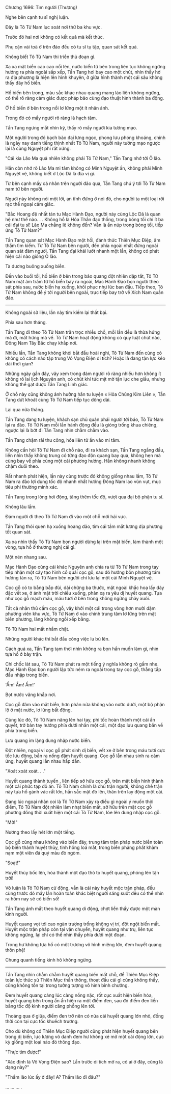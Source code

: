 




Chương 1696: Tìm người (Thượng)


Nghe bên cạnh tu sĩ nghị luận.

Đây là Tô Tử Nam lục soát nơi thứ ba khu vực.

Trước đó hai nơi không có kết quả mà kết thúc.

Phụ cận vài toà ở trên đảo đều có tu sĩ tụ tập, quan sát kết quả.

Không biết Tô Tử Nam thi triển thủ đoạn gì.

Xa xa mặt biển cao cao nổi lên, nước biển từ bên trong liên tục không ngừng hướng ra phía ngoài sắp xếp, Tần Tang hơi bay cao một chút, nhìn thấy hở ra địa phương là hiện lên hình khuyên, ở giữa hình thành một cái sâu không thấy đáy hố biển.

Hố biển bên trong, màu sắc khác nhau quang mang láo liên không ngừng, có thể rõ ràng cảm giác được pháp bảo cùng đạo thuật hình thành ba động.

Ở hố biển ở bên trong nổi lơ lửng một ít nhân ảnh.

Trong đó có mấy người rõ ràng là hạch tâm.

Tần Tang ngưng mắt nhìn kỹ, thấy rõ mấy người kia tướng mạo.

Một người trong đó bạch bào đai lưng ngọc, phong lưu phóng khoáng, chính là ngày nay danh tiếng thịnh nhất Tô Tử Nam, người này tướng mạo ngược lại là cùng Nguyệt phi rất xứng.

"Cái kia Lão Ma quả nhiên không phải Tô Tử Nam," Tần Tang nhớ tới Ô lão.

Hắn còn nhớ rõ Lão Ma mi tâm không có Minh Nguyệt ấn, không phải Minh Nguyệt vệ, không biết ở Lộc Dã là địa vị gì.

Từ bên cạnh mấy cá nhân trên người đảo qua, Tần Tang chú ý tới Tô Tử Nam nam tử bên người.

Người này không nói một lời, an tĩnh đứng ở nơi đó, cho người ta một loại rời rạc thế ngoại cảm giác.

"Bắc Hoang đệ nhất tán tu Mạc Hành Đạo, người này cùng Lộc Dã là quan hệ như thế nào. . . Không hổ là Hóa Thần đạo thống, trong bóng tối chí ít ba cái đại tu sĩ! Lão Ma chẳng lẽ không đến? Vẫn là ẩn núp trong bóng tối, tiếp ứng Tô Tử Nam?"

Tần Tang quan sát Mạc Hành Đạo một hồi, đánh thức Thiên Mục Điệp, âm thầm tìm kiếm. Từ Tô Tử Nam bên người, đến phía ngoài nhất đứng ngoài quan sát đám người. Tần Tang đại khái lướt nhanh một lần, không có phát hiện cái nào giống Ô lão.

Tà dương buông xuống biển.

Đến vào buổi tối, hố biển ở bên trong bảo quang đột nhiên dập tắt, Tô Tử Nam mặt âm trầm từ hố biển bay ra ngoài, Mạc Hành Đạo bọn người theo sát phía sau, nước biển hạ xuống, khôi phục như lúc ban đầu. Tiếp theo, Tô Tử Nam không để ý tới người bên ngoài, trực tiếp bay trở về Xích Nam quần đảo.

---

Không ngoài sở liệu, lần này tìm kiếm lại thất bại.

Phía sau hơn tháng.

Tần Tang đi theo Tô Tử Nam trằn trọc nhiều chỗ, mỗi lần đều là thừa hứng mà đi, mất hứng mà về. Tô Tử Nam hoạt động không có quy luật chút nào, Đông Nam Tây Bắc chạy khắp nơi.

Nhiều lần, Tần Tang không khỏi bắt đầu hoài nghi, Tô Tử Nam đến cùng có không có cách nào tập trung Vô Vọng Điện di tích? Hoặc là đang tận lực kéo dài thời gian?

Những ngày gần đây, vây xem trong đám người rõ ràng nhiều hơn không ít không rõ lai lịch Nguyên anh, có chút khí tức mịt mờ tận lực che giấu, nhưng không thể gạt được Tần Tang Linh giác.

Ở chỗ này cũng không ảnh hưởng hắn tu luyện « Hỏa Chủng Kim Liên », Tần Tang dứt khoát cùng Tô Tử Nam tiếp tục dông dài.

Lại qua nửa tháng.

Tần Tang đang tu luyện, khách sạn chủ quán phái người tới báo, Tô Tử Nam lại ra đảo. Tô Tử Nam mỗi lần hành động đều là gióng trống khua chiêng, ngược lại là bớt đi Tần Tang nhìn chằm chằm vào.

Tần Tang chậm rãi thu công, hỏa liên tử ẩn vào mi tâm.

Không cần hỏi Tô Tử Nam đi chỗ nào, đi ra khách sạn, Tần Tang ngẩng đầu, liền nhìn thấy không trung có từng đạo độn quang bay qua, không hẹn mà cùng bay về phía cùng một cái phương hướng. Hắn không nhanh không chậm đuổi theo.

Rất nhanh phát hiện, lần này cùng trước đó không giống nhau lắm, Tô Tử Nam ra đảo lợi dụng tốc độ nhanh nhất hướng Đông Nam lao vùn vụt, mục tiêu phi thường minh xác.

Tần Tang trong lòng hơi động, tăng thêm tốc độ, vượt qua đại bộ phận tu sĩ.

Không lâu lắm.

Đám người đi theo Tô Tử Nam đi vào một chỗ mới hải vực.

Tần Tang thói quen hạ xuống hoang đảo, tìm cái tầm mắt lương địa phương tốt quan sát.

Xa xa nhìn thấy Tô Tử Nam bọn người dừng lại trên mặt biển, làm thành một vòng, tựa hồ ở thương nghị cái gì.

Một nén nhang sau.

Mạc Hành Đạo cùng cái khác Nguyên anh chia ra từ Tô Tử Nam trong tay tiếp nhận một cây tạo hình cổ quái cọc gỗ, sau đó hướng bốn phương tám hướng tản ra, Tô Tử Nam bên người chỉ lưu lại một cái Minh Nguyệt vệ.

Cọc gỗ có to bằng bắp đùi, dài chừng ba thước, mặt ngoài khắc hoạ lấy dày đặc vết xe, ở ánh mặt trời chiếu xuống, phản xạ ra yêu dị huyết quang. Tựa như cọc gỗ mạch máu, máu tươi ở bên trong không ngừng chảy xuôi.

Tất cả nhân thủ cầm cọc gỗ, vây khởi một cái trong vòng hơn mười dặm phương viên khu vực, Tô Tử Nam ở vào chính trung tâm lơ lửng trên mặt biển phương, lăng không ngồi xếp bằng.

Tô Tử Nam hai mắt nhắm chặt.

Những người khác thì bắt đầu công việc lu bù lên.

Cách quá xa, Tần Tang tạm thời nhìn không ra bọn hắn muốn làm gì, nhìn tựa hồ ở bày trận.

Chỉ chốc lát sau, Tô Tử Nam phát ra một tiếng ý nghĩa không rõ gầm nhẹ. Mạc Hành Đạo bọn người lập tức ném ra ngoài trong tay cọc gỗ, thẳng tắp đầu nhập trong biển.

'Ầm! Ầm! Ầm!'

Bọt nước văng khắp nơi.

Cọc gỗ đâm vào mặt biển, hơn phân nửa không vào nước dưới, một bộ phận lộ ở mặt nước, lơ lửng bất động.

Cùng lúc đó, Tô Tử Nam nâng lên hai tay, phi tốc hoàn thành một cái ấn quyết, trở bàn tay hướng phía dưới nhấn một cái, một đạo lưu quang bắn về phía trong biển.

Lưu quang im lặng dung nhập nước biển.

Đột nhiên, ngoại vi cọc gỗ phát sinh dị biến, vết xe ở bên trong máu tươi cực tốc lưu động, bắn ra nồng đậm huyết quang. Cọc gỗ lẫn nhau sinh ra cảm ứng, huyết quang lẫn nhau hấp dẫn.

"Xoát xoát xoát. . ."

Huyết quang thành tuyến , liên tiếp sở hữu cọc gỗ, trên mặt biển hình thành một cái phức tạp đồ án. Tô Tử Nam chính là chủ trận người, khống chế trận này tựa hồ gánh vác rất lớn, hắn sắc mặt đỏ lên, thân trên lay động một cái.

Đang lúc ngoại nhân coi là Tô Tử Nam xảy ra điều gì ngoài ý muốn thời điểm, Tô Tử Nam đột nhiên làm nhạt biến mất, sở hữu trên mặt cọc gỗ phương đồng thời xuất hiện một cái Tô Tử Nam, lóe lên dung nhập cọc gỗ.

"Mở!"

Nương theo lấy hét lớn một tiếng.

Cọc gỗ cùng nhau không vào biển đáy, trung tâm trận pháp nước biển toàn bộ biến thành huyết thủy, tinh hồng loá mắt, trong biển phảng phất khảm nạm một viên đá quý màu đỏ ngòm.

"Soạt!"

Huyết thủy bốc lên, hóa thành một đạo thô to huyết quang, phóng lên tận trời!

Vô luận là Tô Tử Nam cử động, vẫn là cái này huyết mộc trận pháp, đều cùng trước đó mấy lần hoàn toàn khác biệt người sáng suốt đều có thể nhìn ra hôm nay sẽ có biến số!

Tần Tang ánh mắt theo huyết quang di động, chợt liền thấy được một màn kinh người.

Huyết quang vọt tới cao ngàn trượng trống không vị trí, đột ngột biến mất. Huyết mộc trận pháp còn tại vận chuyển, huyết quang như trụ, liên tục không ngừng, lại chỉ có thể nhìn thấy phía dưới một đoạn.

Trong hư không tựa hồ có một trương vô hình miệng lớn, đem huyết quang thôn phệ!

Chung quanh tiếng kinh hô không ngừng.

---

Tần Tang nhìn chằm chằm huyết quang biến mất chỗ, để Thiên Mục Điệp toàn lực thúc sử Thiên Mục thần thông, thoạt đầu cái gì cũng không thấy, cũng không tồn tại trong tưởng tượng vô hình bình chướng.

Đem huyết quang càng lúc càng nồng nặc, rốt cục xuất hiện biến hóa, huyết quang bên trong ẩn ẩn hiện ra một điểm đen, sau đó điểm đen liền bằng tốc độ kinh người căng phồng lên tới.

Thoáng qua ở giữa, điểm đen trở nên có nửa cái huyết quang lớn nhỏ, đồng thời còn tại cực tốc khuếch trương.

Cho dù không có Thiên Mục Điệp người cũng phát hiện huyết quang bên trong dị biến, lực lượng vô danh đem hư không xé mở một cái động lớn, cực kỳ giống một loại nào đó thông đạo.

"Thực tìm được!"

"Xác định là Vô Vọng Điện sao? Lần trước di tích mở ra, có ai ở đây, cũng là dạng này?"

"Thẩm lão lúc ấy ở đây! A? Thẩm lão đi đâu?"

... ... ... .




